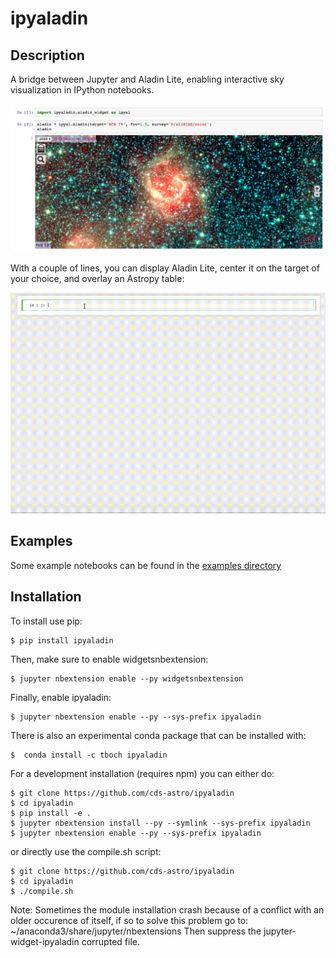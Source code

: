 ipyaladin
===============================

Description
-----------

A bridge between Jupyter and Aladin Lite, enabling interactive sky visualization in IPython notebooks.

![ipyaladin example](ipyaladin-screenshot.png)

With a couple of lines, you can display Aladin Lite, center it on the target of your choice, and overlay an Astropy table:

![ipyaladin example](ipyaladin-screencast.gif)

Examples
-----------

Some example notebooks can be found in the [examples directory](examples)

Installation
------------

To install use pip:

    $ pip install ipyaladin

Then, make sure to enable widgetsnbextension:

    $ jupyter nbextension enable --py widgetsnbextension
    
Finally, enable ipyaladin:

    $ jupyter nbextension enable --py --sys-prefix ipyaladin

There is also an experimental conda package that can be installed with:

    $  conda install -c tboch ipyaladin 


For a development installation (requires npm) you can either do:

    $ git clone https://github.com/cds-astro/ipyaladin
    $ cd ipyaladin
    $ pip install -e .
    $ jupyter nbextension install --py --symlink --sys-prefix ipyaladin
    $ jupyter nbextension enable --py --sys-prefix ipyaladin

or directly use the compile.sh script:

    $ git clone https://github.com/cds-astro/ipyaladin
    $ cd ipyaladin
    $ ./compile.sh

Note:
Sometimes the module installation crash because of a conflict with an older occurence of itself, if so to solve this problem go to:  ~/anaconda3/share/jupyter/nbextensions
Then suppress the jupyter-widget-ipyaladin corrupted file.
